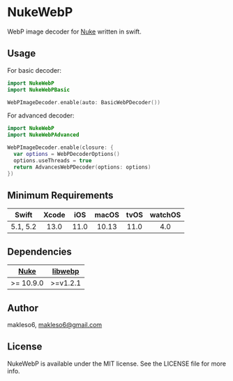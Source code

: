 # NukeWebP

WebP image decoder for [Nuke](https://github.com/kean/Nuke) written in swift.


## Usage

For basic decoder:

```swift
import NukeWebP
import NukeWebPBasic

WebPImageDecoder.enable(auto: BasicWebPDecoder())

```

For advanced decoder:

```swift
import NukeWebP
import NukeWebPAdvanced

WebPImageDecoder.enable(closure: {
  var options = WebPDecoderOptions()
  options.useThreads = true
  return AdvancesWebPDecoder(options: options)
})

```

## Minimum Requirements

| Swift | Xcode | iOS | macOS | tvOS | watchOS |
|:-----:|:-----:|:---:|:-----:|:----:|:-------:|
| 5.1, 5.2 | 13.0 | 11.0 | 10.13 | 11.0 | 4.0 |

## Dependencies
| [Nuke](https://github.com/kean/Nuke) | [libwebp](https://github.com/SDWebImage/libwebp-Xcode) |
|:---:|:---:|
| >= 10.9.0 | >=v1.2.1 |

## Author

makleso6, makleso6@gmail.com

## License

NukeWebP is available under the MIT license. See the LICENSE file for more info.
